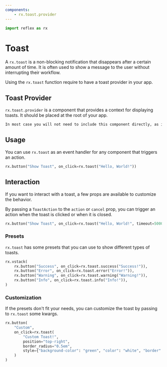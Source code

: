 ```yaml
---
components:
    - rx.toast.provider
---
```


```python exec
import reflex as rx
```

# Toast

A `rx.toast` is a non-blocking notification that disappears after a certain amount of time. It is often used to show a message to the user without interrupting their workflow.

Using the `rx.toast` function require to have a toast provider in your app.

## Toast Provider

`rx.toast.provider` is a component that provides a context for displaying toasts. It should be placed at the root of your app.

```md alert warning
In most case you will not need to include this component directly, as it is already included in `rx.app` as the `overlay_component` for displaying connections errors.
```

## Usage

You can use `rx.toast` as an event handler for any component that triggers an action.

```python
rx.button("Show Toast", on_click=rx.toast("Hello, World!"))
```

## Interaction

If you want to interact with a toast, a few props are available to customize the behavior.

By passing a `ToastAction` to the `action` or `cancel` prop, you can trigger an action when the toast is clicked or when it is closed.

```python demo
rx.button("Show Toast", on_click=rx.toast("Hello, World!", timeout=5000, close_on_click=True))
```

### Presets

`rx.toast` has some presets that you can use to show different types of toasts.

```python demo
rx.vstack(
    rx.button("Success", on_click=rx.toast.success("Success!")),
    rx.button("Error", on_click=rx.toast.error("Error!")),
    rx.button("Warning", on_click=rx.toast.warning("Warning!")),
    rx.button("Info", on_click=rx.toast.info("Info!")),
)
```

### Customization

If the presets don't fit your needs, you can customize the toast by passing to `rx.toast` some kwargs.

```python demo
rx.button(
    "Custom", 
    on_click=rx.toast(
        "Custom Toast!",
        position="top-right",
        border_radius="0.5em",
        style={"background-color": "green", "color": "white", "border": "1px solid green"}
    )
)
```